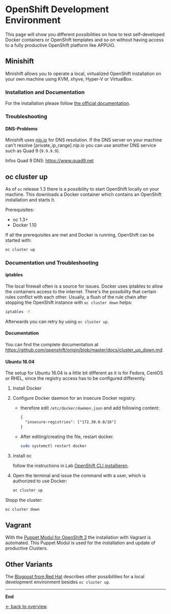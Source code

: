# OpenShift Development Environment

This page will show you different possibilities on how to test self-developed Docker containers or OpenShift templates and so on without having access to a fully productive OpenShift platform like APPUiO.

## Minishift

Minishift allows you to operate a local, virtualized OpenShift installation on your own machine using KVM, xhyve, Hyper-V or VirtualBox.

### Installation and Documentation

For the installation please follow [the official documentation](https://docs.openshift.org/latest/minishift/getting-started/installing.html).

### Troubleshooting

#### DNS-Problems

Minishift uses [nip.io](http://nip.io) for DNS resolution. If the DNS server on your machine can't resolve [private_ip_range].nip.io you can use another DNS service such as Quad 9 (`9.9.9.9`).

Infos Quad 9 DNS: https://www.quad9.net


## oc cluster up

As of `oc` release 1.3 there is a possibility to start OpenShift locally on your machine. This downloads a Docker container which contains an OpenShift installation and starts it.

Prerequisites:
* oc 1.3+
* Docker 1.10

If all the prerequisites are met and Docker is running, OpenShift can be started with:

```bash
oc cluster up
```

### Documentation und Troubleshooting

#### iptables
The local firewall often is a source for issues. Docker uses iptables to allow the containers access to the internet. There's the possibility that certain rules conflict with each other. Usually, a flush of the rule chain after stopping the OpenShift instance with `oc cluster down` helps:

```bash
iptables -F
```

Afterwards you can retry by using `oc cluster up`.

#### Documentation

You can find the complete documentation at <https://github.com/openshift/origin/blob/master/docs/cluster_up_down.md>.

#### Ubuntu 16.04

The setup for Ubuntu 16.04 is a little bit different as it is for Fedora, CentOS or RHEL, since the registry access has to be configured differently.

1. Install Docker
2. Configure Docker daemon for an insecure Docker registry.
   - therefore edit `/etc/docker/daemon.json` and add following content:
     ```txt
     {
       "insecure-registries": ["172.30.0.0/16"]
     }
     ```

   - After editing/creating the file, restart docker.
     ```bash
     sudo systemctl restart docker
     ```

3. install oc

   follow the instructions in Lab [OpenShift CLI installieren](labs/02_cli.md).

4. Open the terminal and issue the command with a user, which is authorized to use Docker:
   ```bash
   oc cluster up
   ```

Stopp the cluster:

```bash
oc cluster down
```

## Vagrant

With the [Puppet Modul for OpenShift 3](https://github.com/puzzle/puppet-openshift3/tree/dev) the installation with Vagrant is automated. This Puppet Modul is used for the installation and update of productive Clusters.

## Other Variants

The [Blogpost from Red Hat](https://developers.redhat.com/blog/2016/10/11/four-creative-ways-to-create-an-openshiftkubernetes-dev-environment/) describes other possibilities for a local development environment besides `oc cluster up`.

---

**End**

[← back to overview](../README.md)
